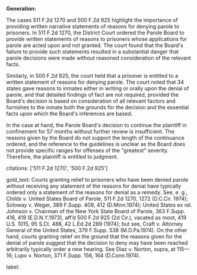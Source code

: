 **Generation:**


The cases 511 F.2d 1270 and 500 F.2d 925 highlight the importance of providing written narrative statements of reasons for denying parole to prisoners. In 511 F.2d 1270, the District Court ordered the Parole Board to provide written statements of reasons to prisoners whose applications for parole are acted upon and not granted. The court found that the Board's failure to provide such statements resulted in a substantial danger that parole decisions were made without reasoned consideration of the relevant facts.

Similarly, in 500 F.2d 925, the court held that a prisoner is entitled to a written statement of reasons for denying parole. The court noted that 34 states gave reasons to inmates either in writing or orally upon the denial of parole, and that detailed findings of fact are not required, provided the Board's decision is based on consideration of all relevant factors and furnishes to the inmate both the grounds for the decision and the essential facts upon which the Board's inferences are based.

In the case at hand, the Parole Board's decision to continue the plaintiff in confinement for 57 months without further review is insufficient. The reasons given by the Board do not support the length of the continuance ordered, and the reference to the guidelines is unclear as the Board does not provide specific ranges for offenses of the "greatest" severity. Therefore, the plaintiff is entitled to judgment.



citations: ['511 F.2d 1270', '500 F.2d 925']

gold_text: Courts granting relief to prisoners who have been denied parole without receiving any statement of the reasons for denial have typically ordered only a statement of the reasons for denial as a remedy. See, e. g., Childs v. United States Board of Parole, 511 F.2d 1270, 1272 (D.C.Cir. 1974); Soloway v. Weger, 389 F.Supp. 409, 412 (D.Minn.1974); United States ex rel. Johnson v. Chairman of the New York State Board of Parole, 363 F.Supp. 416, 419 (E.D.N.Y.1973), aff’d 500 F.2d 925 (2d Cir.), vacated as moot, 419 U.S. 1015, 95 S.Ct. 488, 42 L.Ed.2d 289 (1974); but see, Craft v. Attorney General of the United States, 379 F.Supp. 538 (M.D.Pa.1974). On the other hand, courts granting relief on the ground that the reasons given for the denial of parole suggest that the decision to deny may have been reached arbitrarily typically order a new hearing. See Diaz v. Norton, supra, at 115—16; Lupo v. Norton, 371 F.Supp. 156, 164 (D.Conn.1974).

label: 